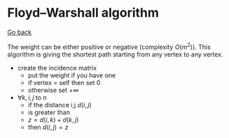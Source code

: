 # Floyd–Warshall algorithm

[Go back](..)

The weight can be either positive or negative (complexity $O(m^2)$). This algorithm is giving the shortest path starting from any vertex to any vertex.

* create the incidence matrix
  * put the weight if you have one
  * if vertex = self then set $0$
  * otherwise set $+\infty$
* $\forall{k, i, j}$ to $n$
  * if the distance i,j $d(i,j)$
  * is greater than
  * $z = d(i,k) + d(k,j)$
  * then $d(i,j) = z$